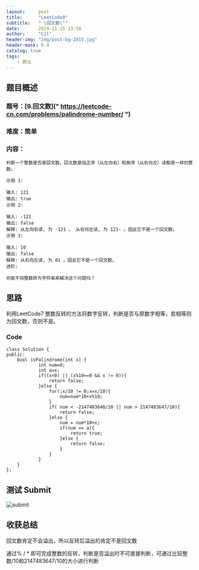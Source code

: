 ```yaml
---
layout:     post
title:      "LeetCode9"
subtitle:   " \回文数\""
date:       2019-11-15 13:50
author:     "Czl"
header-img: "img/post-bg-2015.jpg"
header-mask: 0.4
catalog: true
tags:
    - 算法
---
```


## 题目概述

### 题号：[9.回文数](" https://leetcode-cn.com/problems/palindrome-number/ ")

### 难度：简单

### 内容：

```
判断一个整数是否是回文数。回文数是指正序（从左向右）和倒序（从右向左）读都是一样的整数。

示例 1:

输入: 121
输出: true
示例 2:

输入: -121
输出: false
解释: 从左向右读, 为 -121 。 从右向左读, 为 121- 。因此它不是一个回文数。
示例 3:

输入: 10
输出: false
解释: 从右向左读, 为 01 。因此它不是一个回文数。
进阶:

你能不将整数转为字符串来解决这个问题吗？

```


## 思路

利用LeetCode7 整数反转的方法将数字反转，判断是否与原数字相等，若相等则为回文数，否则不是。

### Code

```
class Solution {
public:
    bool isPalindrome(int x) {
        	int num=0;
            int a=x;
            if((x<0) || (x%10==0 && x != 0)){
                return false;
            }else {
                for(;x/10 != 0;x=x/10){
                    num=num*10+x%10;
                }
                if( num < -2147483648/10 || num > 2147483647/10){
                    return false;
                }else {
                    num = num*10+x;
                    if(num == a){
                        return true;
                    }else {
                        return false;
                    }
                }
            }
    }
};
```

## 测试 Submit

![submit](http://ww1.sinaimg.cn/large/006Gc1hlly1g8yp4f0fxqj308s01st8i.jpg "")

## 收获总结

回文数肯定不会溢出，所以反转后溢出的肯定不是回文数

通过% / * 即可完成整数的反转，判断是否溢出时不可直接判断，可通过比较整数/10和2147483647/10的大小进行判断